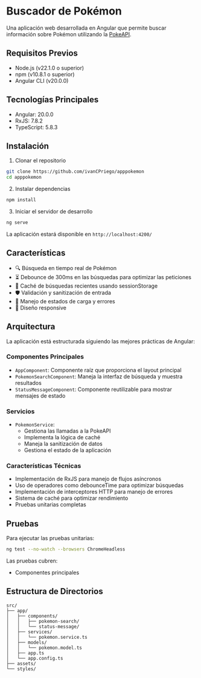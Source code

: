 # Buscador de Pokémon

Una aplicación web desarrollada en Angular que permite buscar información sobre Pokémon utilizando la [PokeAPI](https://pokeapi.co/).

## Requisitos Previos

- Node.js (v22.1.0 o superior)
- npm (v10.8.1 o superior)
- Angular CLI (v20.0.0)

## Tecnologías Principales

- Angular: 20.0.0
- RxJS: 7.8.2
- TypeScript: 5.8.3

## Instalación

1. Clonar el repositorio
```bash
git clone https://github.com/ivanCPriego/apppokemon
cd apppokemon
```

2. Instalar dependencias
```bash
npm install
```

3. Iniciar el servidor de desarrollo
```bash
ng serve
```

La aplicación estará disponible en `http://localhost:4200/`

## Características

- 🔍 Búsqueda en tiempo real de Pokémon
- ⏳ Debounce de 300ms en las búsquedas para optimizar las peticiones
- 💾 Caché de búsquedas recientes usando sessionStorage
- 🛡️ Validación y sanitización de entrada
- 🚦 Manejo de estados de carga y errores
- 📱 Diseño responsive

## Arquitectura

La aplicación está estructurada siguiendo las mejores prácticas de Angular:

### Componentes Principales

- `AppComponent`: Componente raíz que proporciona el layout principal
- `PokemonSearchComponent`: Maneja la interfaz de búsqueda y muestra resultados
- `StatusMessageComponent`: Componente reutilizable para mostrar mensajes de estado

### Servicios

- `PokemonService`: 
  - Gestiona las llamadas a la PokeAPI
  - Implementa la lógica de caché
  - Maneja la sanitización de datos
  - Gestiona el estado de la aplicación

### Características Técnicas

- Implementación de RxJS para manejo de flujos asíncronos
- Uso de operadores como debounceTime para optimizar búsquedas
- Implementación de interceptores HTTP para manejo de errores
- Sistema de caché para optimizar rendimiento
- Pruebas unitarias completas

## Pruebas

Para ejecutar las pruebas unitarias:

```bash
ng test --no-watch --browsers ChromeHeadless
```

Las pruebas cubren:
- Componentes principales

## Estructura de Directorios

```
src/
├── app/
│   ├── components/
│   │   ├── pokemon-search/
│   │   └── status-message/
│   ├── services/
│   │   └── pokemon.service.ts
│   ├── models/
│   │   └── pokemon.model.ts
│   ├── app.ts
│   └── app.config.ts
├── assets/
└── styles/
```
